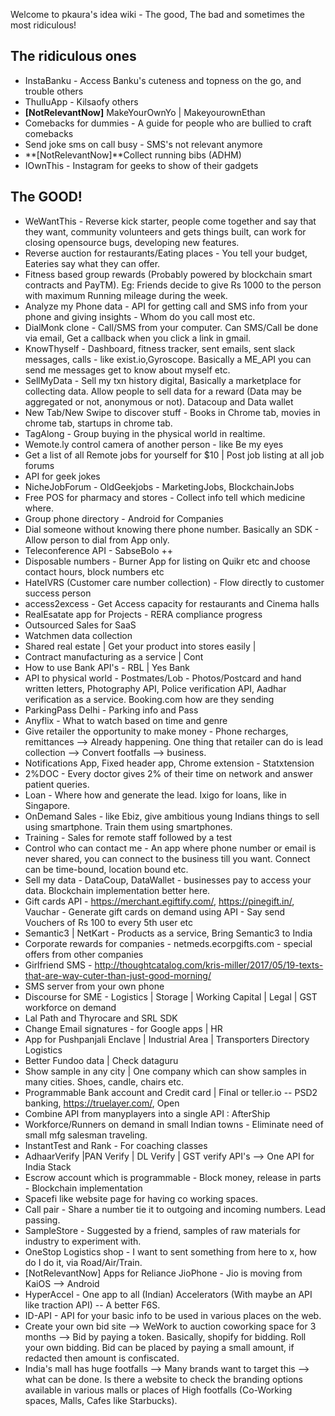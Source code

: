 Welcome to pkaura's idea wiki - The good, The bad and sometimes the most ridiculous!

## The ridiculous ones
* InstaBanku - Access Banku's cuteness and topness on the go, and trouble others
* ThulluApp - Kilsaofy others
* **[NotRelevantNow]** MakeYourOwnYo | MakeyourownEthan
* Comebacks for dummies - A guide for people who are bullied to craft comebacks
* Send joke sms on call busy - SMS's not relevant anymore
* **[NotRelevantNow]**Collect running bibs (ADHM)
* IOwnThis - Instagram for geeks to show of their gadgets

## The GOOD!
* WeWantThis - Reverse kick starter, people come together and say that they want, community volunteers and gets things built, can work for closing opensource bugs, developing new features.
* Reverse auction for restaurants/Eating places - You tell your budget, Eateries say what they can offer.
* Fitness based group rewards (Probably powered by blockchain smart contracts and PayTM). Eg: Friends decide to give Rs 1000 to the person with maximum Running mileage during the week.
* Analyze my Phone data - API for getting call and SMS info from your phone and giving insights - Whom do you call most etc.
* DialMonk clone - Call/SMS from your computer. Can SMS/Call be done via email, Get a callback when you click a link in gmail.
* KnowThyself - Dashboard, fitness tracker, sent emails, sent slack messages, calls - like exist.io,Gyroscope. Basically a ME_API you can send me messages get to know about myself etc. 
* SellMyData - Sell my txn history digital, Basically a marketplace for collecting data. Allow people to sell data for a reward (Data may be aggregated or not, anonymous or not). Datacoup and Data wallet
* New Tab/New Swipe to discover stuff - Books in Chrome tab, movies in chrome tab, startups in chrome tab.
* TagAlong - Group buying in the physical world in realtime.
* Wemote.ly control camera of another person - like Be my eyes
* Get a list of all Remote jobs for yourself for $10 | Post job listing at all job forums
* API for geek jokes
* NicheJobForum - OldGeekjobs - MarketingJobs, BlockchainJobs
* Free POS for pharmacy and stores - Collect info tell which medicine where.
* Group phone directory - Android for Companies
* Dial someone without knowing there phone number. Basically an SDK - Allow person to dial from App only.
* Teleconference API - SabseBolo ++
* Disposable numbers - Burner App for listing on Quikr etc and choose contact hours, block numbers etc
* HateIVRS (Customer care number collection) - Flow directly to customer success person
* access2excess - Get Access capacity for restaurants and Cinema halls
* RealEsatate app for Projects - RERA compliance progress
* Outsourced Sales for SaaS
* Watchmen data collection
* Shared real estate | Get your product into stores easily |  
* Contract manufacturing as a service | Cont
* How to use Bank API's - RBL | Yes Bank
* API to physical world - Postmates/Lob - Photos/Postcard and hand written letters, Photography API, Police verification API, Aadhar verification as a service. Booking.com how are they sending
* ParkingPass Delhi - Parking info and Pass
* Anyflix - What to watch based on time and genre
* Give retailer the opportunity to make money - Phone recharges, remittances --> Already happening. One thing that retailer can do is lead collection --> Convert footfalls --> business.
* Notifications App, Fixed header app, Chrome extension - Statxtension
* 2%DOC - Every doctor gives 2% of their time on network and answer patient queries.
* Loan - Where how and generate the lead. Ixigo for loans, like in Singapore.
* OnDemand Sales - like Ebiz, give ambitious young Indians things to sell using smartphone. Train them using smartphones.
* Training - Sales for remote staff followed by a test
* Control who can contact me - An app where phone number or email is never shared, you can connect to the business till you want. Connect can be time-bound, location bound etc.
* Sell my data - DataCoup, DataWallet - businesses pay to access your data. Blockchain implementation better here.
* Gift cards API - https://merchant.egiftify.com/, https://pinegift.in/, Vauchar - Generate gift cards on demand using API - Say send Vouchers of Rs 100 to every 5th user etc
* Semantic3 | NetKart - Products as a service, Bring Semantic3 to India
* Corporate rewards for companies - netmeds.ecorpgifts.com - special offers from other companies
* Girlfriend SMS - http://thoughtcatalog.com/kris-miller/2017/05/19-texts-that-are-way-cuter-than-just-good-morning/
* SMS server from your own phone
* Discourse for SME - Logistics | Storage | Working Capital | Legal | GST workforce on demand
* Lal Path and Thyrocare and SRL SDK
* Change Email signatures - for Google apps | HR 
* App for Pushpanjali Enclave | Industrial Area | Transporters Directory Logistics
* Better Fundoo data | Check dataguru
* Show sample in any city | One company which can show samples in many cities. Shoes, candle, chairs etc.
* Programmable Bank account and Credit card | Final or teller.io -- PSD2 banking, https://truelayer.com/, Open
* Combine API from manyplayers into a single API : AfterShip
* Workforce/Runners on demand in small Indian towns - Eliminate need of small mfg salesman traveling.
* InstantTest and Rank - For coaching classes
* AdhaarVerify |PAN Verify | DL Verify | GST verify API's --> One API for India Stack
* Escrow account which is programmable - Block money, release in parts - Blockchain implementation
* Spacefi like website page for having co working spaces.
* Call pair - Share a number tie it to outgoing and incoming numbers. Lead passing.
* SampleStore - Suggested by a friend, samples of raw materials for industry to experiment with.
* OneStop Logistics shop - I want to sent something from here to x, how do I do it, via Road/Air/Train.
* [NotRelevantNow] Apps for Reliance JioPhone - Jio is moving from KaiOS --> Android 
* HyperAccel - One app to all (Indian) Accelerators (With maybe an API like traction API) -- A better F6S.
* ID-API - API for your basic info to be used in various places on the web.
* Create your own bid site --> WeWork to auction coworking space for 3  months --> Bid by paying a token. Basically, shopify for bidding. Roll your own bidding. Bid can be placed by paying a small amount, if redacted then amount is confiscated.
* India's mall has huge footfalls --> Many brands want to target this --> what can be done. Is there a website to check the branding options available in various malls or places of High footfalls (Co-Working spaces, Malls, Cafes like Starbucks).







 








